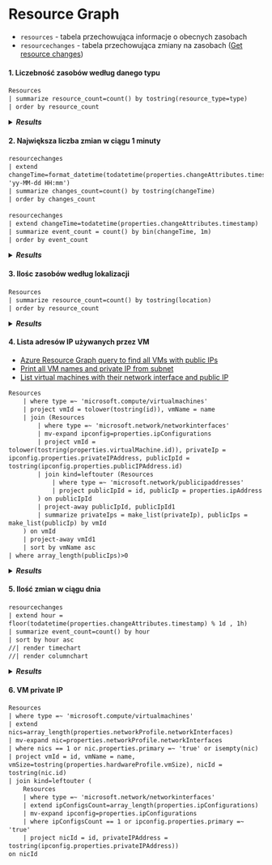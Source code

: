 # Resource Graph

* `resources` - tabela przechowująca informacje o obecnych zasobach
* `resourcechanges` - tabela przechowująca zmiany na zasobach ([Get resource changes](https://docs.microsoft.com/en-us/azure/governance/resource-graph/how-to/get-resource-changes))

#### 1. Liczebność zasobów według danego typu
```kql
Resources
| summarize resource_count=count() by tostring(resource_type=type)
| order by resource_count
```

<details>
  <summary><b><i>Results</i></b></summary>

![Screen](./img/20220509220001.jpg "Screen")
</details>


#### 2. Największa liczba zmian w ciągu 1 minuty
```kql
resourcechanges 
| extend changeTime=format_datetime(todatetime(properties.changeAttributes.timestamp), 'yy-MM-dd HH:mm')
| summarize changes_count=count() by tostring(changeTime)
| order by changes_count

resourcechanges 
| extend changeTime=todatetime(properties.changeAttributes.timestamp)
| summarize event_count = count() by bin(changeTime, 1m)
| order by event_count
```

<details>
  <summary><b><i>Results</i></b></summary>

![Screen](./img/20220509221312.jpg "Screen")
</details>

#### 3. Ilośc zasobów według lokalizacji
```kql
Resources
| summarize resource_count=count() by tostring(location)
| order by resource_count
```

<details>
  <summary><b><i>Results</i></b></summary>

![Screen](./img/20220509221927.jpg "Screen")
</details>


#### 4. Lista adresów IP używanych przez VM
* [Azure Resource Graph query to find all VMs with public IPs](https://stackoverflow.com/questions/56758465/azure-resource-graph-query-to-find-all-vms-with-public-ips)
* [Print all VM names and private IP from subnet](https://stackoverflow.com/questions/67674782/print-all-vm-names-and-private-ip-from-subnet)
* [List virtual machines with their network interface and public IP](https://docs.microsoft.com/en-us/azure/governance/resource-graph/samples/advanced?tabs=azure-cli#join-vmpip)


```kql
Resources
    | where type =~ 'microsoft.compute/virtualmachines'
    | project vmId = tolower(tostring(id)), vmName = name
    | join (Resources
        | where type =~ 'microsoft.network/networkinterfaces'
        | mv-expand ipconfig=properties.ipConfigurations
        | project vmId = tolower(tostring(properties.virtualMachine.id)), privateIp = ipconfig.properties.privateIPAddress, publicIpId = tostring(ipconfig.properties.publicIPAddress.id)
        | join kind=leftouter (Resources
            | where type =~ 'microsoft.network/publicipaddresses'
            | project publicIpId = id, publicIp = properties.ipAddress
        ) on publicIpId
        | project-away publicIpId, publicIpId1
        | summarize privateIps = make_list(privateIp), publicIps = make_list(publicIp) by vmId
    ) on vmId
    | project-away vmId1
    | sort by vmName asc
| where array_length(publicIps)>0
```

<details>
  <summary><b><i>Results</i></b></summary>

![Screen](./img/20220509223827.jpg "Screen")
</details>


#### 5. Ilość zmian w ciągu dnia
```kql
resourcechanges 
| extend hour = floor(todatetime(properties.changeAttributes.timestamp) % 1d , 1h)
| summarize event_count=count() by hour
| sort by hour asc
//| render timechart
//| render columnchart
```

<details>
  <summary><b><i>Results</i></b></summary>

![Screen](./img/20220510123612.jpg "Screen")
</details>


#### 6. VM private IP
```kql
Resources
| where type =~ 'microsoft.compute/virtualmachines'
| extend nics=array_length(properties.networkProfile.networkInterfaces)
| mv-expand nic=properties.networkProfile.networkInterfaces
| where nics == 1 or nic.properties.primary =~ 'true' or isempty(nic)
| project vmId = id, vmName = name, vmSize=tostring(properties.hardwareProfile.vmSize), nicId = tostring(nic.id)
| join kind=leftouter (
    Resources
    | where type =~ 'microsoft.network/networkinterfaces'
    | extend ipConfigsCount=array_length(properties.ipConfigurations)
    | mv-expand ipconfig=properties.ipConfigurations
    | where ipConfigsCount == 1 or ipconfig.properties.primary =~ 'true'
    | project nicId = id, privateIPAddress = tostring(ipconfig.properties.privateIPAddress))
on nicId
```


<!-- ## Linki
* [Azure REST APIs with Postman (2021) - youtube](https://youtu.be/6b1J03fDnOg)
* [Get the List of All Azure VMs With All Their Private and Public IPs](https://mihai-albert.com/2020/10/01/get-the-list-of-all-azure-vms-with-all-their-private-and-public-ips/)
https://blog.blksthl.com/2022/02/22/list-all-changes-made-in-your-azure-environment-in-one-query-using-azure-resource-graph/

 -->


